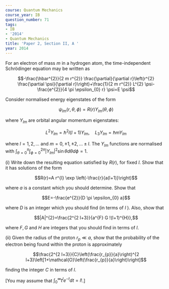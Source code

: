 ```yaml
---
course: Quantum Mechanics
course_year: IB
question_number: 71
tags:
- IB
- '2014'
- Quantum Mechanics
title: 'Paper 2, Section II, A '
year: 2014
---
```




For an electron of mass $m$ in a hydrogen atom, the time-independent Schrödinger equation may be written as

$$-\frac{\hbar^{2}}{2 m r^{2}} \frac{\partial}{\partial r}\left(r^{2} \frac{\partial \psi}{\partial r}\right)+\frac{1}{2 m r^{2}} L^{2} \psi-\frac{e^{2}}{4 \pi \epsilon_{0} r} \psi=E \psi$$

Consider normalised energy eigenstates of the form

$$\psi_{l m}(r, \theta, \phi)=R(r) Y_{l m}(\theta, \phi)$$

where $Y_{l m}$ are orbital angular momentum eigenstates:

$$L^{2} Y_{l m}=\hbar^{2} l(l+1) Y_{l m}, \quad L_{3} Y_{l m}=\hbar m Y_{l m}$$

where $l=1,2, \ldots$ and $m=0, \pm 1, \pm 2, \ldots \pm l$. The $Y_{l m}$ functions are normalised with $\int_{\theta=0}^{\pi} \int_{\phi=0}^{2 \pi}\left|Y_{l m}\right|^{2} \sin \theta d \theta d \phi=1 .$

(i) Write down the resulting equation satisfied by $R(r)$, for fixed $l$. Show that it has solutions of the form

$$R(r)=A r^{l} \exp \left(-\frac{r}{a(l+1)}\right)$$

where $a$ is a constant which you should determine. Show that

$$E=-\frac{e^{2}}{D \pi \epsilon_{0} a}$$

where $D$ is an integer which you should find (in terms of $l$ ). Also, show that

$$|A|^{2}=\frac{2^{2 l+3}}{a^{F} G !(l+1)^{H}},$$

where $F, G$ and $H$ are integers that you should find in terms of $l$.

(ii) Given the radius of the proton $r_{p} \ll a$, show that the probability of the electron being found within the proton is approximately

$$\frac{2^{2 l+3}}{C}\left(\frac{r_{p}}{a}\right)^{2 l+3}\left[1+\mathcal{O}\left(\frac{r_{p}}{a}\right)\right]$$

finding the integer $C$ in terms of $l$.

[You may assume that $\int_{0}^{\infty} t^{l} e^{-t} d t=l !$.]